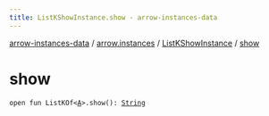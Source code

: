 ```yaml
---
title: ListKShowInstance.show - arrow-instances-data
---
```


[arrow-instances-data](../../index.html) / [arrow.instances](../index.html) / [ListKShowInstance](index.html) / [show](./show.html)

# show

`open fun ListKOf<`[`A`](index.html#A)`>.show(): `[`String`](https://kotlinlang.org/api/latest/jvm/stdlib/kotlin/-string/index.html)